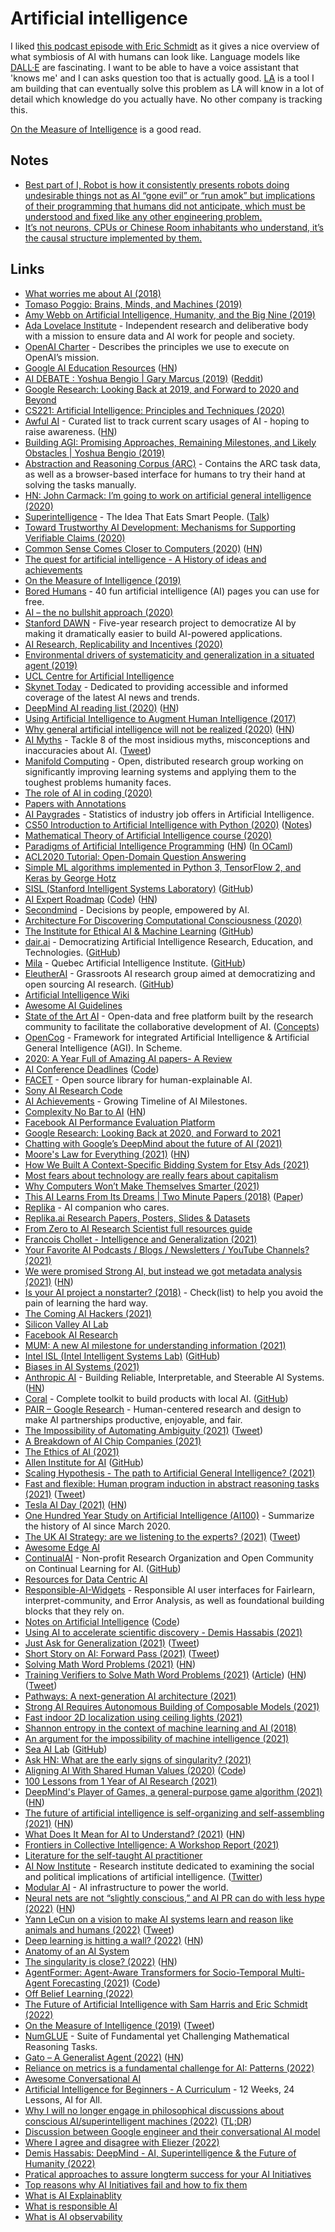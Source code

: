 # Artificial intelligence

I liked [this podcast episode with Eric Schmidt](https://overcast.fm/+KhqGdr4kI) as it gives a nice overview of what symbiosis of AI with humans can look like. Language models like [DALL·E](https://openai.com/blog/dall-e/) are fascinating. I want to be able to have a voice assistant that 'knows me' and I can asks question too that is actually good. [LA](../ideas/learn-anything.md) is a tool I am building that can eventually solve this problem as LA will know in a lot of detail which knowledge do you actually have. No other company is tracking this.

[On the Measure of Intelligence](https://twitter.com/alexkowsik/status/1518602848421961730) is a good read.

## Notes

- [Best part of I, Robot is how it consistently presents robots doing undesirable things not as AI “gone evil” or “run amok” but implications of their programming that humans did not anticipate, which must be understood and fixed like any other engineering problem.](https://twitter.com/lexi_lambda/status/1464269135169339393)
- [It’s not neurons, CPUs or Chinese Room inhabitants who understand, it’s the causal structure implemented by them.](https://twitter.com/Plinz/status/1536249438154330115)

## Links

- [What worries me about AI (2018)](https://medium.com/@francois.chollet/what-worries-me-about-ai-ed9df072b704)
- [Tomaso Poggio: Brains, Minds, and Machines (2019)](https://overcast.fm/+OcVf8HZ4Y)
- [Amy Webb on Artificial Intelligence, Humanity, and the Big Nine (2019)](https://overcast.fm/+JCCrJC4)
- [Ada Lovelace Institute](https://www.adalovelaceinstitute.org/) - Independent research and deliberative body with a mission to ensure data and AI work for people and society.
- [OpenAI Charter](https://openai.com/charter/) - Describes the principles we use to execute on OpenAI’s mission.
- [Google AI Education Resources](https://ai.google/education/) ([HN](https://news.ycombinator.com/item?id=20493947))
- [AI DEBATE : Yoshua Bengio | Gary Marcus (2019)](https://www.youtube.com/watch?v=EeqwFjqFvJA) ([Reddit](https://www.reddit.com/r/MachineLearning/comments/eezv6l/nai_debate_2019_yoshua_bengio_vs_gary_marcus/))
- [Google Research: Looking Back at 2019, and Forward to 2020 and Beyond](https://ai.googleblog.com/2020/01/google-research-looking-back-at-2019.html)
- [CS221: Artificial Intelligence: Principles and Techniques (2020)](https://stanford-cs221.github.io/autumn2019/)
- [Awful AI](https://github.com/daviddao/awful-ai) - Curated list to track current scary usages of AI - hoping to raise awareness. ([HN](https://news.ycombinator.com/item?id=24701327))
- [Building AGI: Promising Approaches, Remaining Milestones, and Likely Obstacles | Yoshua Bengio (2019)](https://www.youtube.com/watch?v=IU9cQ1JdC7Y)
- [Abstraction and Reasoning Corpus (ARC)](https://github.com/fchollet/ARC) - Contains the ARC task data, as well as a browser-based interface for humans to try their hand at solving the tasks manually.
- [HN: John Carmack: I’m going to work on artificial general intelligence (2020)](https://news.ycombinator.com/item?id=21530860)
- [Superintelligence](https://idlewords.com/talks/superintelligence.htm) - The Idea That Eats Smart People. ([Talk](https://www.youtube.com/watch?v=kErHiET5YPw))
- [Toward Trustworthy AI Development: Mechanisms for Supporting Verifiable Claims (2020)](https://arxiv.org/abs/2004.07213)
- [Common Sense Comes Closer to Computers (2020)](https://www.quantamagazine.org/common-sense-comes-to-computers-20200430/) ([HN](https://news.ycombinator.com/item?id=23065073))
- [The quest for artificial intelligence - A History of ideas and achievements](https://ai.stanford.edu/~nilsson/QAI/qai.pdf)
- [On the Measure of Intelligence (2019)](https://arxiv.org/pdf/1911.01547.pdf)
- [Bored Humans](https://boredhumans.com/) - 40 fun artificial intelligence (AI) pages you can use for free.
- [AI – the no bullshit approach (2020)](https://blog.piekniewski.info/2020/06/08/ai-the-no-bullshit-approach/)
- [Stanford DAWN](https://dawn.cs.stanford.edu//) - Five-year research project to democratize AI by making it dramatically easier to build AI-powered applications.
- [AI Research, Replicability and Incentives (2020)](https://dennybritz.com/blog/ai-replication-incentives/)
- [Environmental drivers of systematicity and generalization in a situated agent (2019)](https://arxiv.org/abs/1910.00571)
- [UCL Centre for Artificial Intelligence](https://www.ucl.ac.uk/ai-centre/)
- [Skynet Today](https://www.skynettoday.com/) - Dedicated to providing accessible and informed coverage of the latest AI news and trends.
- [DeepMind AI reading list (2020)](https://storage.googleapis.com/deepmind-media/research/New_AtHomeWithAI%20resources.pdf) ([HN](https://news.ycombinator.com/item?id=23662067))
- [Using Artificial Intelligence to Augment Human Intelligence (2017)](https://distill.pub/2017/aia/)
- [Why general artificial intelligence will not be realized (2020)](https://www.nature.com/articles/s41599-020-0494-4) ([HN](https://news.ycombinator.com/item?id=23793108))
- [AI Myths](https://www.aimyths.org/) - Tackle 8 of the most insidious myths, misconceptions and inaccuracies about AI. ([Tweet](https://twitter.com/djleufer/status/1288423369327681536))
- [Manifold Computing](https://manifoldcomputing.com/) - Open, distributed research group working on significantly improving learning systems and applying them to the toughest problems humanity faces.
- [The role of AI in coding (2020)](https://blog.repl.it/codingai)
- [Papers with Annotations](https://github.com/Machine-Learning-Tokyo/papers-with-annotations)
- [AI Paygrades](https://aipaygrad.es/) - Statistics of industry job offers in Artificial Intelligence.
- [CS50 Introduction to Artificial Intelligence with Python (2020)](https://www.youtube.com/playlist?list=PLhQjrBD2T382Nz7z1AEXmioc27axa19Kv) ([Notes](http://stribny.name/blog/2020/10/artificial-intelligence-in-python))
- [Mathematical Theory of Artificial Intelligence course (2020)](http://homepages.math.uic.edu/~lreyzin/f20_mcs548/)
- [Paradigms of Artificial Intelligence Programming](https://github.com/norvig/paip-lisp) ([HN](https://news.ycombinator.com/item?id=24809374)) ([In OCaml](https://github.com/tautologico/paip-ocaml))
- [ACL2020 Tutorial: Open-Domain Question Answering](https://github.com/danqi/acl2020-openqa-tutorial)
- [Simple ML algorithms implemented in Python 3, TensorFlow 2, and Keras by George Hotz](https://github.com/geohot/ai-notebooks)
- [SISL (Stanford Intelligent Systems Laboratory)](http://sisl.stanford.edu/) ([GitHub](https://github.com/sisl))
- [AI Expert Roadmap](https://i.am.ai/roadmap) ([Code](https://github.com/AMAI-GmbH/AI-Expert-Roadmap)) ([HN](https://news.ycombinator.com/item?id=25010114))
- [Secondmind](https://www.secondmind.ai/) - Decisions by people, empowered by AI.
- [Architecture For Discovering Computational Consciousness (2020)](https://matt.sh/ai-please)
- [The Institute for Ethical AI & Machine Learning](https://ethical.institute/) ([GitHub](https://github.com/EthicalML))
- [dair.ai](https://dair.ai/) - Democratizing Artificial Intelligence Research, Education, and Technologies. ([GitHub](https://github.com/dair-ai))
- [Mila](https://mila.quebec/en/) - Quebec Artificial Intelligence Institute. ([GitHub](https://github.com/mila-iqia))
- [EleutherAI](https://www.eleuther.ai/) - Grassroots AI research group aimed at democratizing and open sourcing AI research. ([GitHub](https://github.com/EleutherAI))
- [Artificial Intelligence Wiki](https://docs.paperspace.com/machine-learning/)
- [Awesome AI Guidelines](https://github.com/EthicalML/awesome-artificial-intelligence-guidelines)
- [State of the Art AI](https://www.stateoftheart.ai/) - Open-data and free platform built by the research community to facilitate the collaborative development of AI. ([Concepts](https://www.stateoftheart.ai/concepts))
- [OpenCog](https://github.com/opencog/opencog) - Framework for integrated Artificial Intelligence & Artificial General Intelligence (AGI). In Scheme.
- [2020: A Year Full of Amazing AI papers- A Review](https://github.com/louisfb01/Best_AI_paper_2020)
- [AI Conference Deadlines](https://aideadlin.es/?sub=ML,CV,NLP,RO,SP,DM) ([Code](https://github.com/abhshkdz/ai-deadlines))
- [FACET](https://github.com/BCG-Gamma/facet) - Open source library for human-explainable AI.
- [Sony AI Research Code](https://github.com/sony/ai-research-code)
- [AI Achievements](https://achievements.ai/) - Growing Timeline of AI Milestones.
- [Complexity No Bar to AI](https://www.gwern.net/Complexity-vs-AI) ([HN](https://news.ycombinator.com/item?id=26216238))
- [Facebook AI Performance Evaluation Platform](https://github.com/facebook/FAI-PEP)
- [Google Research: Looking Back at 2020, and Forward to 2021](https://ai.googleblog.com/2021/01/google-research-looking-back-at-2020.html)
- [Chatting with Google’s DeepMind about the future of AI (2021)](https://stackoverflow.blog/2021/03/02/podcast-317-deepmind-google-ai-deep-learning-muzero/)
- [Moore's Law for Everything (2021)](https://moores.samaltman.com/) ([HN](https://news.ycombinator.com/item?id=26480981))
- [How We Built A Context-Specific Bidding System for Etsy Ads (2021)](https://codeascraft.com/2021/03/23/how-we-built-a-context-specific-bidding-system-for-etsy-ads/)
- [Most fears about technology are really fears about capitalism](https://twitter.com/jackiehluo/status/1377325259779674112)
- [Why Computers Won’t Make Themselves Smarter (2021)](https://www.newyorker.com/culture/annals-of-inquiry/why-computers-wont-make-themselves-smarter)
- [This AI Learns From Its Dreams | Two Minute Papers (2018)](https://www.youtube.com/watch?v=gvjCu7zszbQ) ([Paper](https://arxiv.org/abs/1803.10122))
- [Replika](https://replika.ai/) - AI companion who cares.
- [Replika.ai Research Papers, Posters, Slides & Datasets](https://github.com/lukalabs/replika-research)
- [From Zero to AI Research Scientist full resources guide](https://github.com/ahmedbahaaeldin/From-0-to-Research-Scientist-resources-guide)
- [Francois Chollet - Intelligence and Generalization (2021)](https://www.youtube.com/watch?v=J0p_thJJnoo)
- [Your Favorite AI Podcasts / Blogs / Newsletters / YouTube Channels? (2021)](https://www.reddit.com/r/MachineLearning/comments/mwwftu/d_your_favorite_ai_podcasts_blogs_newsletters/)
- [We were promised Strong AI, but instead we got metadata analysis (2021)](https://calpaterson.com/metadata.html) ([HN](https://news.ycombinator.com/item?id=26941332))
- [Is your AI project a nonstarter? (2018)](https://medium.com/hackernoon/ai-reality-checklist-be34e2fdab9) - Check(list) to help you avoid the pain of learning the hard way.
- [The Coming AI Hackers (2021)](https://www.belfercenter.org/publication/coming-ai-hackers)
- [Silicon Valley AI Lab](https://svail.github.io/)
- [Facebook AI Research](https://ai.facebook.com/)
- [MUM: A new AI milestone for understanding information (2021)](https://blog.google/products/search/introducing-mum/)
- [Intel ISL (Intel Intelligent Systems Lab)](http://vladlen.info/lab/) ([GitHub](https://github.com/intel-isl))
- [Biases in AI Systems (2021)](https://queue.acm.org/detail.cfm?id=3466134)
- [Anthropic AI](https://www.anthropic.com/) - Building Reliable, Interpretable, and Steerable AI Systems. ([HN](https://news.ycombinator.com/item?id=27318153))
- [Coral](https://coral.ai/) - Complete toolkit to build products with local AI. ([GitHub](https://github.com/google-coral))
- [PAIR – Google Research](https://research.google/teams/brain/pair/) - Human-centered research and design to make AI partnerships productive, enjoyable, and fair.
- [The Impossibility of Automating Ambiguity (2021)](https://direct.mit.edu/artl/article/doi/10.1162/artl_a_00336/101872/The-Impossibility-of-Automating-Ambiguity) ([Tweet](https://twitter.com/tanepiper/status/1400562951162040321))
- [A Breakdown of AI Chip Companies (2021)](https://geohot.github.io/blog/jekyll/update/2021/06/13/a-breakdown-of-ai-chip-companies.html)
- [The Ethics of AI (2021)](https://www.vimarsh.info/blog/ethics-of-ai/)
- [Allen Institute for AI](https://allenai.org/) ([GitHub](https://github.com/allenai))
- [Scaling Hypothesis - The path to Artificial General Intelligence? (2021)](https://johanneshage.substack.com/p/scaling-hypothesis-the-path-to-artificial)
- [Fast and flexible: Human program induction in abstract reasoning tasks (2021)](https://arxiv.org/abs/2103.05823) ([Tweet](https://twitter.com/todd_gureckis/status/1420768433277386760))
- [Tesla AI Day (2021)](https://youtu.be/j0z4FweCy4M?t=2853) ([HN](https://news.ycombinator.com/item?id=28240882))
- [One Hundred Year Study on Artificial Intelligence (AI100)](https://ai100.stanford.edu/) - Summarize the history of AI since March 2020.
- [The UK AI Strategy: are we listening to the experts? (2021)](https://datasciencesection.org/2021/09/13/the-uk-ai-strategy-are-we-listening-to-the-experts/) ([Tweet](https://twitter.com/stianwestlake/status/1440633819548164098))
- [Awesome Edge AI](https://github.com/rcmalli/awesome-edge-ai)
- [ContinualAI](http://www.continualai.org/) - Non-profit Research Organization and Open Community on Continual Learning for AI. ([GitHub](https://github.com/ContinualAI))
- [Resources for Data Centric AI](https://github.com/HazyResearch/data-centric-ai)
- [Responsible-AI-Widgets](https://github.com/microsoft/responsible-ai-widgets) - Responsible AI user interfaces for Fairlearn, interpret-community, and Error Analysis, as well as foundational building blocks that they rely on.
- [Notes on Artificial Intelligence](http://frnsys.com/notes/ai/) ([Code](https://github.com/frnsys/ai_notes))
- [Using AI to accelerate scientific discovery - Demis Hassabis (2021)](https://www.youtube.com/watch?v=sm-VkgVX-2o)
- [Just Ask for Generalization (2021)](https://evjang.com/2021/10/23/generalization.html) ([Tweet](https://twitter.com/karpathy/status/1452312576331862023))
- [Short Story on AI: Forward Pass (2021)](http://karpathy.github.io/2021/03/27/forward-pass/) ([Tweet](https://twitter.com/karpathy/status/1452312582216376341))
- [Solving Math Word Problems (2021)](https://openai.com/blog/grade-school-math/) ([HN](https://news.ycombinator.com/item?id=29042256))
- [Training Verifiers to Solve Math Word Problems (2021)](https://arxiv.org/abs/2110.14168) ([Article](https://openai.com/blog/grade-school-math/)) ([HN](https://news.ycombinator.com/item?id=29042256)) ([Tweet](https://twitter.com/sama/status/1454191236210839555))
- [Pathways: A next-generation AI architecture (2021)](https://blog.google/technology/ai/introducing-pathways-next-generation-ai-architecture/)
- [Strong AI Requires Autonomous Building of Composable Models (2021)](https://thegradient.pub/strong-ai-requires-autonomous-building-of-composable-models/)
- [Fast indoor 2D localization using ceiling lights (2021)](https://www.a1k0n.net/2021/01/22/indoor-localization.html)
- [Shannon entropy in the context of machine learning and AI (2018)](https://medium.com/swlh/shannon-entropy-in-the-context-of-machine-learning-and-ai-24aee2709e32)
- [An argument for the impossibility of machine intelligence (2021)](https://arxiv.org/abs/2111.07765)
- [Sea AI Lab](https://sail.sea.com/) ([GitHub](https://github.com/sail-sg))
- [Ask HN: What are the early signs of singularity? (2021)](https://news.ycombinator.com/item?id=29343774)
- [Aligning AI With Shared Human Values (2020)](https://arxiv.org/abs/2008.02275) ([Code](https://github.com/hendrycks/ethics))
- [100 Lessons from 1 Year of AI Research (2021)](https://jetnew.io/blog/2021/100-lessons/)
- [DeepMind's Player of Games, a general-purpose game algorithm (2021)](https://arxiv.org/abs/2112.03178) ([HN](https://news.ycombinator.com/item?id=29481665))
- [The future of artificial intelligence is self-organizing and self-assembling (2021)](https://sebastianrisi.com/self_assembling_ai/) ([HN](https://news.ycombinator.com/item?id=29568370))
- [What Does It Mean for AI to Understand? (2021)](https://www.quantamagazine.org/what-does-it-mean-for-ai-to-understand-20211216/) ([HN](https://news.ycombinator.com/item?id=29578687))
- [Frontiers in Collective Intelligence: A Workshop Report (2021)](https://arxiv.org/abs/2112.06864)
- [Literature for the self-taught AI practitioner](https://github.com/camoverride/lit)
- [AI Now Institute](https://ainowinstitute.org/) - Research institute dedicated to examining the social and political implications of artificial intelligence. ([Twitter](https://twitter.com/ainowinstitute))
- [Modular AI](https://www.modular.ai/) - AI infrastructure to power the world.
- [Neural nets are not “slightly conscious,” and AI PR can do with less hype (2022)](https://lastweekin.ai/p/conscious-ai) ([HN](https://news.ycombinator.com/item?id=30408924))
- [Yann LeCun on a vision to make AI systems learn and reason like animals and humans (2022)](https://ai.facebook.com/blog/yann-lecun-advances-in-ai-research) ([Tweet](https://twitter.com/ylecun/status/1496555825199988739))
- [Deep learning is hitting a wall? (2022)](https://nautil.us/deep-learning-is-hitting-a-wall-14467/) ([HN](https://news.ycombinator.com/item?id=30622300))
- [Anatomy of an AI System](https://anatomyof.ai/)
- [The singularity is close? (2022)](https://mkaic.substack.com/p/the-singularity-is-very-close?s=r) ([HN](https://news.ycombinator.com/item?id=30871775))
- [AgentFormer: Agent-Aware Transformers for Socio-Temporal Multi-Agent Forecasting (2021)](https://arxiv.org/abs/2103.14023) ([Code](https://github.com/Khrylx/AgentFormer))
- [Off Belief Learning (2022)](https://ai.facebook.com/blog/teaching-ai-to-be-more-collaborative-with-humans-without-learning-directly-from-them/)
- [The Future of Artificial Intelligence with Sam Harris and Eric Schmidt (2022)](https://overcast.fm/+KhqGdr4kI)
- [On the Measure of Intelligence (2019)](https://arxiv.org/abs/1911.01547) ([Tweet](https://twitter.com/alexkowsik/status/1518602848421961730))
- [NumGLUE](https://github.com/allenai/numglue) - Suite of Fundamental yet Challenging Mathematical Reasoning Tasks.
- [Gato – A Generalist Agent (2022)](https://arxiv.org/abs/2205.06175) ([HN](https://news.ycombinator.com/item?id=31415478))
- [Reliance on metrics is a fundamental challenge for AI: Patterns (2022)](<https://www.cell.com/patterns/fulltext/S2666-3899(22)00056-3>)
- [Awesome Conversational AI](https://github.com/jyguyomarch/awesome-conversational-ai)
- [Artificial Intelligence for Beginners - A Curriculum](https://github.com/microsoft/AI-For-Beginners) - 12 Weeks, 24 Lessons, AI for All.
- [Why I will no longer engage in philosophical discussions about conscious AI/superintelligent machines (2022)](https://twitter.com/GiadaPistilli/status/1530136739959951361) ([TL;DR](https://twitter.com/tomgara/status/1535735266543017989))
- [Discussion between Google engineer and their conversational AI model](https://twitter.com/tomgara/status/1535716256585859073)
- [Where I agree and disagree with Eliezer (2022)](https://www.lesswrong.com/posts/CoZhXrhpQxpy9xw9y/where-i-agree-and-disagree-with-eliezer)
- [Demis Hassabis: DeepMind - AI, Superintelligence & the Future of Humanity (2022)](https://www.youtube.com/watch?v=Gfr50f6ZBvo&t=61s)
- [Pratical approaches to assure longterm success for your AI Initiatives ](https://censius.ai/blogs/ai-for-long-term-success-and-sustainability)
- [Top reasons  why AI Initiatives fail and how to fix them](https://censius.ai/blogs/top-reasons-why-ml-models-fail)
- [What is AI Explainablity](https://censius.ai/wiki/ai-explainability)
- [What is responsible AI ](https://censius.ai/wiki/responsible-ai)
- [What is AI observability](https://censius.ai/wiki/ai-observability)